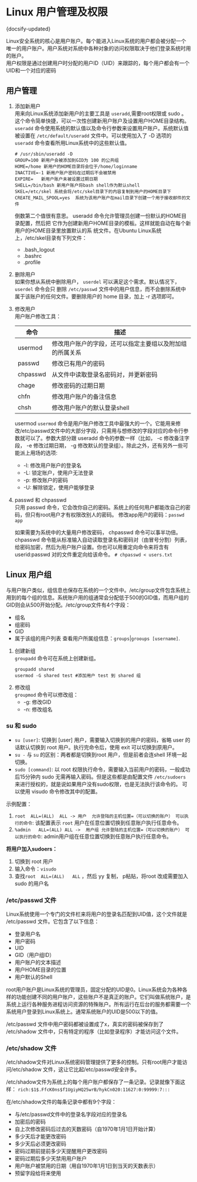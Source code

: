 # Linux 用户管理及权限
{docsify-updated}

Linux安全系统的核心是用户账户。每个能进入Linux系统的用户都会被分配一个唯一的用户账户。用户系统对系统中各种对象的访问权限取决于他们登录系统时用的账户。  
用户权限是通过创建用户时分配的用户ID（UID）来跟踪的，每个用户都会有一个UID和一个对应的密码

## 用户管理
1. 添加新用户  
	用来向Linux系统添加新用户的主要工具是 `useradd`,需要root权限或 sudo 。这个命令简单快捷，可以一次性创建新用户账户及设置用户HOME目录结构。`useradd` 命令使用系统的默认值以及命令行参数来设置用户账户。系统默认值被设置在 `/etc/default/useradd` 文件中。可以使用加入了 -D 选项的 `useradd`
	命令查看所用Linux系统中的这些默认值。
	```
	# /usr/sbin/useradd -D
	GROUP=100 新用户会被添加到GID为 100 的公共组
	HOME=/home 新用户的HOME目录将会位于/home/loginname
	INACTIVE=-1 新用户账户密码在过期后不会被禁用
	EXPIRE=   新用户账户未被设置过期日期
	SHELL=/bin/bash 新用户账户将bash shell作为默认shell
	SKEL=/etc/skel 系统会将/etc/skel目录下的内容复制到用户的HOME目录下
	CREATE_MAIL_SPOOL=yes  系统为该用户账户在mail目录下创建一个用于接收邮件的文件
	```
	倒数第二个值很有意思。 useradd 命令允许管理员创建一份默认的HOME目录配置，然后把
	它作为创建新用户HOME目录的模板。这样就能自动在每个新用户的HOME目录里放置默认的系
	统文件。在Ubuntu Linux系统上，/etc/skel目录有下列文件：
	+ .bash_logout
	+ .bashrc
	+ .profile

2. 删除用户  
	如果你想从系统中删除用户， `userdel` 可以满足这个需求。默认情况下， `userdel` 命令会只
	删除 `/etc/passwd` 文件中的用户信息，而不会删除系统中属于该账户的任何文件。要删除用户的 home 目录，加上 -r 选项即可。

3. 修改用户  
	用户账户修改工具：

	命令 | 描述
	|-|-|
	|usermod |修改用户账户的字段，还可以指定主要组以及附加组的所属关系|
	|passwd | 修改已有用户的密码|
	|chpasswd | 从文件中读取登录名密码对，并更新密码|
	|chage | 修改密码的过期日期|
	|chfn | 修改用户账户的备注信息|
	|chsh | 修改用户账户的默认登录shell|

	usermod
	`usermod` 命令是用户账户修改工具中最强大的一个。它能用来修改/etc/passwd文件中的大部分字段，只需用与想修改的字段对应的命令行参数就可以了。参数大部分跟 useradd 命令的参数一样（比如， -c 修改备注字段， -e 修改过期日期， -g 修改默认的登录组）。除此之外，还有另外一些可能派上用场的选项:
	+ -l: 修改用户账户的登录名
	+ -L: 锁定账户，使用户无法登录
	+ -p: 修改账户的密码
	+ -U: 解除锁定，使用户能够登录

4. passwd 和 chpasswd  
	只用 passwd 命令，它会改你自己的密码。系统上的任何用户都能改自己的密码，但只有root用户才有权限改别人的密码。
	修改app用户的密码：`passwd app`

	如果需要为系统中的大量用户修改密码， chpasswd 命令可以事半功倍。 chpasswd 命令能从标准输入自动读取登录名和密码对（由冒号分割）列表，给密码加密，然后为用户账户设置。你也可以用重定向命令来将含有 userid:passwd 对的文件重定向给该命令。
	`# chpasswd < users.txt`

## Linux 用户组
与用户账户类似，组信息也保存在系统的一个文件中。/etc/group文件包含系统上用到的每个组的信息。系统账户用的组通常会分配低于500的GID值，而用户组的GID则会从500开始分配。/etc/group文件有4个字段：
+ 组名
+ 组密码
+ GID
+ 属于该组的用户列表
查看用户所属组信息：`groups`|`grooups [username]`.

1. 创建新组  
	`groupadd`  命令可在系统上创建新组。
	```
	groupadd shared
	usermod -G shared test #添加用户 test 到 shared 组
	```
2. 修改组  
	`groupmod` 命令可以修改组：
	+ -g: 修改GID
	+ -n: 修改组名

### su 和 sudo
+ `su [user]`: 切换到 [user] 用户，需要输入切换到的用户的密码，省略 user 的话默认切换到 root 用户。执行完命令后，使用 exit 可以切换到原用户。
+ `su -` 与 `su` 的区别：两者都是切换到root 用户，但是前者会连shell 环境一起切换。
+ `sudo [command]`: 以 root 权限执行命令，需要输入当前用户的密码，一般成功后15分钟内 sudo 无需再输入密码。但是这些都是由配置文件 `/etc/sudoers` 来进行授权的，就是说如果用户没有sudo权限，也是无法执行该命令的。 可以使用 visudo 命令修改其中的配置。

示例配置：  
1. `root  ALL=(ALL)  ALL -> 用户  允许登陆的主机位置=（可以切换的账户） 可以执行的命令`: 该配置表示 `root` 用户在任意位置切换到任意账户执行任意命令。
2. `%admin	 ALL=(ALL) ALL ->  用户组 允许登陆的主机位置=（可以切换的账户） 可以执行的命令`:  admin用户组在任意位置切换到任意账户执行任意命令。

**将用户加入sudoers：**
1. 切换到 root 用户
2. 输入命令：`visudo`
3. 查找`root  ALL=(ALL)   ALL` ，然后 yy 复制， p粘贴，将root 改成需要加入 sudo 的用户名

### /etc/passwd 文件
Linux系统使用一个专门的文件栏来将用户的登录名匹配到UID值，这个文件就是 /etc/passwd 文件。它包含了以下信息：
+ 登录用户名
+ 用户密码
+ UID
+ GID（用户组ID）
+ 用户账户的文本描述
+ 用户HOME目录的位置
+ 用户默认的Shell

root用户账户是Linux系统的管理员，固定分配的UID是0。Linux系统会为各种各样的功能创建不同的用户账户，这些账户不是真正的账户。它们叫做系统账户，是系统上运行各种服务进程访问资源的特殊账户。所有运行在后台的服务都需要一个系统用户登录到Linux系统上。通常系统账户的UID是500以下的值。

 /etc/passwd 文件中用户密码都被设置成了x，真实的密码被保存到了 /etc/shadow 文件中，只有特定的程序（比如登录程序）才能访问这个文件。

 ### /etc/shadow 文件
/etc/shadow文件对Linux系统密码管理提供了更多的控制。只有root用户才能访问/etc/shadow
文件，这让它比起/etc/passwd安全许多。

/etc/shadow文件为系统上的每个用户账户都保存了一条记录。记录就像下面这样：
`rich:$1$.FfcK0ns$f1UgiyHQ25wrB/hykCn020:11627:0:99999:7:::`

在/etc/shadow文件的每条记录中都有9个字段：
+ 与/etc/passwd文件中的登录名字段对应的登录名
+ 加密后的密码
+ 自上次修改密码后过去的天数密码（自1970年1月1日开始计算）
+ 多少天后才能更改密码
+ 多少天后必须更改密码
+ 密码过期前提前多少天提醒用户更改密码
+ 密码过期后多少天禁用用户账户
+ 用户账户被禁用的日期（用自1970年1月1日到当天的天数表示）
+ 预留字段给将来使用